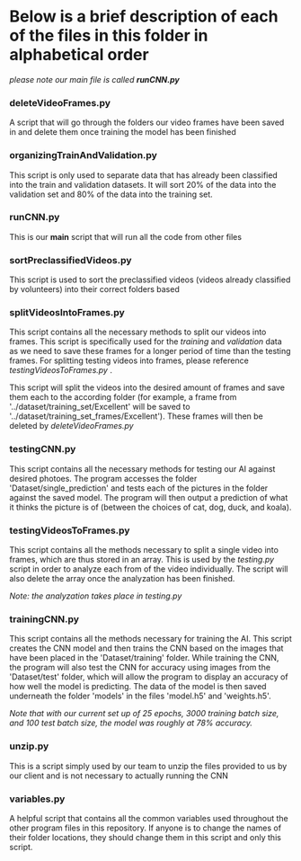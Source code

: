 # Below is a brief description of each of the files in this folder in alphabetical order

<i> please note our main file is called <b>runCNN.py</b> </i>


### deleteVideoFrames.py

A script that will go through the folders our video frames have been saved in and delete them once training the model has been finished


### organizingTrainAndValidation.py

This script is only used to separate data that has already been classified into the train and validation datasets. It will sort 20% of the data into the validation set and 80% of the data into the training set.


### runCNN.py

This is our <b>main</b> script that will run all the code from other files


### sortPreclassifiedVideos.py

This script is used to sort the preclassified videos (videos already classified by volunteers) into their correct folders based 


### splitVideosIntoFrames.py

This script contains all the necessary methods to split our videos into frames. This script is specifically used for the <i> training </i> and <i> validation </i> data as we need to save these frames for a longer period of time than the testing frames. For splitting testing videos into frames, please reference <i> testingVideosToFrames.py </i>. 

This script will split the videos into the desired amount of frames and save them each to the according folder (for example, a frame from '../dataset/training_set/Excellent' will be saved to '../dataset/training_set_frames/Excellent'). These frames will then be deleted by <i>deleteVideoFrames.py</i> 


### testingCNN.py

This script contains all the necessary methods for testing our AI against desired photoes. The program accesses the folder 'Dataset/single_prediction' and tests each of the pictures in the folder against the saved model. The program will then output a prediction of what it thinks the picture is of (between the choices of cat, dog, duck, and koala).


### testingVideosToFrames.py

This script contains all the methods necessary to split a single video into frames, which are thus stored in an array. This is used by the <i>testing.py</i> script in order to analyze each from of the video individually. The script will also delete the array once the analyzation has been finished. 

<i> Note: the analyzation takes place in testing.py </i>


### trainingCNN.py

This script contains all the methods necessary for training the AI. This script creates the CNN model and then trains the CNN based on the images that have been placed in the 'Dataset/training' folder. While training the CNN, the program will also test the CNN for accuracy using images from the 'Dataset/test' folder, which will allow the program to display an accuracy of how well the model is predicting. The data of the model is then saved underneath the folder 'models' in the files 'model.h5' and 'weights.h5'.

<i> Note that with our current set up of 25 epochs, 3000 training batch size, and 100 test batch size, the model was roughly at 78% accuracy. </i>


### unzip.py

This is a script simply used by our team to unzip the files provided to us by our client and is not necessary to actually running the CNN


### variables.py

A helpful script that contains all the common variables used throughout the other program files in this repository. If anyone is to change the names of their folder locations, they should change them in this script and only this script.
